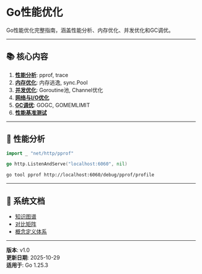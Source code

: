 ﻿# Go性能优化

Go性能优化完整指南，涵盖性能分析、内存优化、并发优化和GC调优。

---

## 📚 核心内容

1. **[性能分析](./01-性能分析工具.md)**: pprof, trace
2. **[内存优化](./02-内存优化.md)**: 内存逃逸, sync.Pool
3. **[并发优化](./03-并发优化.md)**: Goroutine池, Channel优化
4. **[网络与I/O优化](./04-网络与I-O优化.md)**
5. **[GC调优](./05-GC调优.md)**: GOGC, GOMEMLIMIT
6. **[性能基准测试](./08-性能基准测试.md)**

---

## 🚀 性能分析

```go
import _ "net/http/pprof"

go http.ListenAndServe("localhost:6060", nil)
```

```bash
go tool pprof http://localhost:6060/debug/pprof/profile
```

---

## 📖 系统文档

- [知识图谱](./00-知识图谱.md)
- [对比矩阵](./00-对比矩阵.md)
- [概念定义体系](./00-概念定义体系.md)

---

**版本**: v1.0  
**更新日期**: 2025-10-29  
**适用于**: Go 1.25.3
